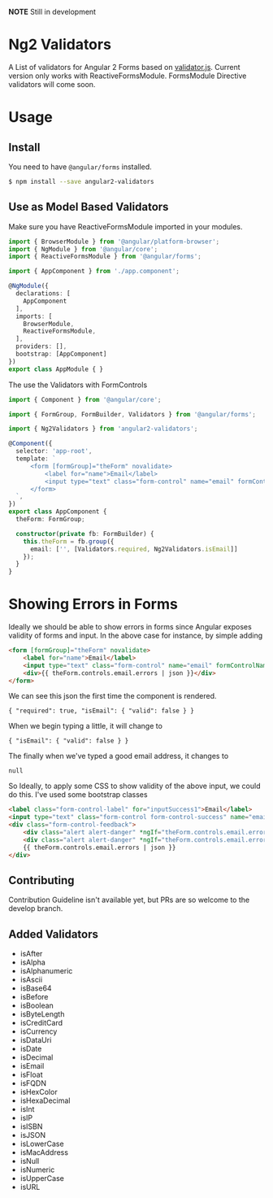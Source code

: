**NOTE** Still in development

# Ng2 Validators
A List of validators for Angular 2 Forms based on [validator.js](https://github.com/chriso/validator.js). Current version only works with ReactiveFormsModule.
FormsModule Directive validators will come soon.

# Usage
## Install
You need to have `@angular/forms` installed.

```bash
$ npm install --save angular2-validators
```

## Use as Model Based Validators
Make sure you have ReactiveFormsModule imported in your modules.
```typescript
import { BrowserModule } from '@angular/platform-browser';
import { NgModule } from '@angular/core';
import { ReactiveFormsModule } from '@angular/forms';

import { AppComponent } from './app.component';

@NgModule({
  declarations: [
    AppComponent
  ],
  imports: [
    BrowserModule,
    ReactiveFormsModule,
  ],
  providers: [],
  bootstrap: [AppComponent]
})
export class AppModule { }
```

The use the Validators with FormControls

```typescript
import { Component } from '@angular/core';

import { FormGroup, FormBuilder, Validators } from '@angular/forms';

import { Ng2Validators } from 'angular2-validators';

@Component({
  selector: 'app-root',
  template: `
      <form [formGroup]="theForm" novalidate>
          <label for="name">Email</label>
          <input type="text" class="form-control" name="email" formControlName="email">
      </form>
  `,
})
export class AppComponent {
  theForm: FormGroup;

  constructor(private fb: FormBuilder) {
    this.theForm = fb.group({
      email: ['', [Validators.required, Ng2Validators.isEmail]]
    });
  }
}
```

# Showing Errors in Forms
Ideally we should be able to show errors in forms since Angular exposes validity of forms and input.
In the above case for instance, by simple adding
```html
<form [formGroup]="theForm" novalidate>
	<label for="name">Email</label>
	<input type="text" class="form-control" name="email" formControlName="email">
	<div>{{ theForm.controls.email.errors | json }}</div>
</form>
```
We can see this json the first time the component is rendered.
```
{ "required": true, "isEmail": { "valid": false } }
```
When we begin typing a little, it will change to
```
{ "isEmail": { "valid": false } }
```
The finally when we've typed a good email address, it changes to
```
null
```

So Ideally, to apply some CSS to show validity of the above input, we could do this. I've used some bootstrap classes
```html
<label class="form-control-label" for="inputSuccess1">Email</label>
<input type="text" class="form-control form-control-success" name="email" formControlName="email">
<div class="form-control-feedback">
	<div class="alert alert-danger" *ngIf="theForm.controls.email.errors?.required">Email is required</div>
	<div class="alert alert-danger" *ngIf="theForm.controls.email.errors?.isEmail">Email is invalid</div>
	{{ theForm.controls.email.errors | json }}
</div>
```


## Contributing
Contribution Guideline isn't available yet, but PRs are so welcome to the develop branch.

## Added Validators
* isAfter
* isAlpha
* isAlphanumeric
* isAscii
* isBase64
* isBefore
* isBoolean
* isByteLength
* isCreditCard
* isCurrency
* isDataUri
* isDate
* isDecimal
* isEmail
* isFloat
* isFQDN
* isHexColor
* isHexaDecimal
* isInt
* isIP
* isISBN
* isJSON
* isLowerCase
* isMacAddress
* isNull
* isNumeric
* isUpperCase
* isURL
